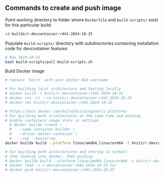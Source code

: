 ## Commands to create and push image

Point working directory to folder where `Dockerfile` and `build-scripts/` exist for this particular build:

``` bash
cd builds/r-devcontainer-r441-2024-10-25
```

Populate `build-scripts/` directory with subdirectories containing installation code for devcontainer features

``` bash
# Ran 2024-10-31
bash build-scripts/pull-build-scripts.sh
```

Build Docker image

``` bash
# replace `knitz` with your Docker Hub username

# For building local architecture and testing locally
# docker build -t knitz/r-devcontainer:r441-2024-10-25 .
# docker run -it --rm knitz/r-devcontainer:r441-2024-10-25
# docker rmi knitz/r-devcontainer:r441-2024-10-25

# https://docs.docker.com/build/building/multi-platform/
# For building both architectures at the same time and pushing
# Enable containerd image store in settings
  # docker buildx create \
  #   --name container-builder \
  #   --driver docker-container \
  #   --use --bootstrap
docker buildx build --platform linux/amd64,linux/arm64 -t knitz/r-devcontainer:r441-2024-10-25 --push .

# For building both architectures and storing in tarball
# then loading into docker, then pushing
# docker buildx build --platform linux/amd64,linux/arm64 -t knitz/r-devcontainer:r441-2024-10-25 -o type=docker,dest=r-devcontainer-r441-2024-10-25.tar .
# docker load -i r-devcontainer-r441-2024-10-25.tar
# docker push knitz/r-devcontainer:r441-2024-10-25
```
